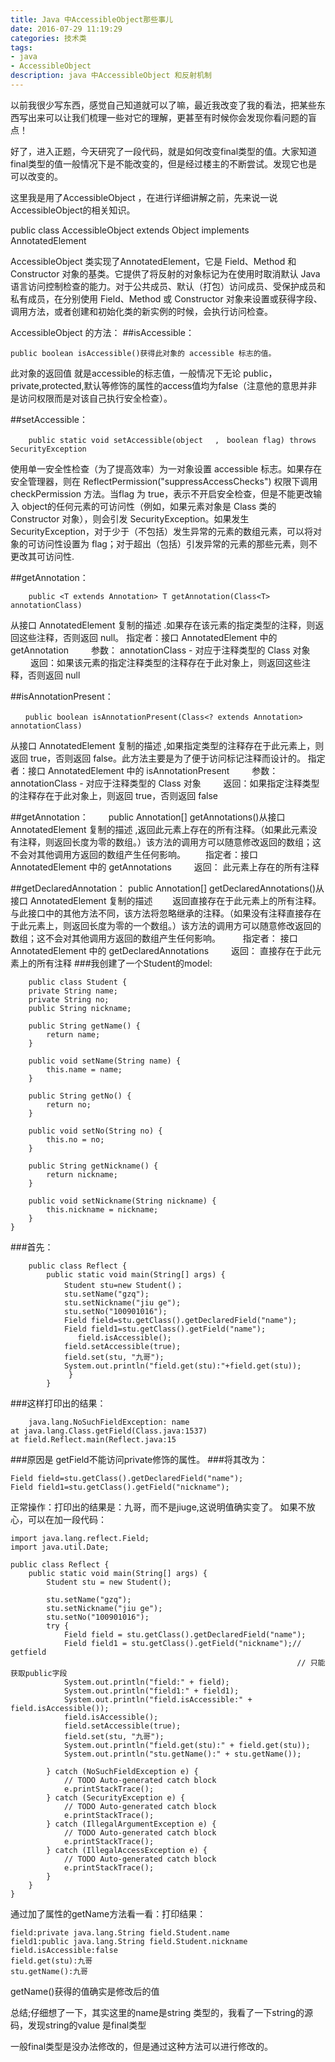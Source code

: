 ```yaml
---
title: Java 中AccessibleObject那些事儿
date: 2016-07-29 11:19:29
categories: 技术类
tags:
- java
- AccessibleObject
description: java 中AccessibleObject 和反射机制
---
```


<!--more-->

以前我很少写东西，感觉自己知道就可以了嘛，最近我改变了我的看法，把某些东西写出来可以让我们梳理一些对它的理解，更甚至有时候你会发现你看问题的盲点！

好了，进入正题，今天研究了一段代码，就是如何改变final类型的值。大家知道final类型的值一般情况下是不能改变的，但是经过楼主的不断尝试。发现它也是可以改变的。


这里我是用了AccessibleObject  ，在进行详细讲解之前，先来说一说AccessibleObject的相关知识。

public class AccessibleObject extends Object implements AnnotatedElement

AccessibleObject 类实现了AnnotatedElement，它是 Field、Method 和 Constructor 对象的基类。它提供了将反射的对象标记为在使用时取消默认 Java 语言访问控制检查的能力。对于公共成员、默认（打包）访问成员、受保护成员和私有成员，在分别使用 Field、Method 或 Constructor 对象来设置或获得字段、调用方法，或者创建和初始化类的新实例的时候，会执行访问检查。

AccessibleObject 的方法：
##isAccessible：

	public boolean isAccessible()获得此对象的 accessible 标志的值。

此对象的返回值 就是accessible的标志值，一般情况下无论 public，private,protected,默认等修饰的属性的access值均为false（注意他的意思并非是访问权限而是对该自己执行安全检查）。

##setAccessible：
```
	public static void setAccessible(object 　,　boolean flag) throws SecurityException
```

使用单一安全性检查（为了提高效率）为一对象设置 accessible 标志。如果存在安全管理器，则在 ReflectPermission("suppressAccessChecks") 权限下调用 checkPermission 方法。当flag 为 true，表示不开启安全检查，但是不能更改输入 object的任何元素的可访问性（例如，如果元素对象是 Class 类的 Constructor 对象），则会引发 SecurityException。如果发生 SecurityException，对于少于（不包括）发生异常的元素的数组元素，可以将对象的可访问性设置为 flag；对于超出（包括）引发异常的元素的那些元素，则不更改其可访问性.

##getAnnotation：
```
	public <T extends Annotation> T getAnnotation(Class<T> annotationClass)
```
从接口 AnnotatedElement 复制的描述 .如果存在该元素的指定类型的注释，则返回这些注释，否则返回 null。 
指定者：接口 AnnotatedElement 中的 getAnnotation 　　
参数： annotationClass - 对应于注释类型的 Class 对象 　　
返回：如果该元素的指定注释类型的注释存在于此对象上，则返回这些注释，否则返回 null

##isAnnotationPresent：
```
　　public boolean isAnnotationPresent(Class<? extends Annotation> annotationClass)
```
从接口 AnnotatedElement 复制的描述 ,如果指定类型的注释存在于此元素上，则返回 true，否则返回 false。此方法主要是为了便于访问标记注释而设计的。
指定者：接口 AnnotatedElement 中的 isAnnotationPresent 　　
参数：annotationClass - 对应于注释类型的 Class 对象 　　
返回：如果指定注释类型的注释存在于此对象上，则返回 true，否则返回 false

##getAnnotation：
　　public Annotation[] getAnnotations()从接口 AnnotatedElement 复制的描述 ,返回此元素上存在的所有注释。（如果此元素没有注释，则返回长度为零的数组。）该方法的调用方可以随意修改返回的数组；这不会对其他调用方返回的数组产生任何影响。 　　指定者：接口 AnnotatedElement 中的 getAnnotations 　　
返回： 此元素上存在的所有注释

##getDeclaredAnnotation：
	public Annotation[] getDeclaredAnnotations()从接口 AnnotatedElement 复制的描述 　　返回直接存在于此元素上的所有注释。与此接口中的其他方法不同，该方法将忽略继承的注释。（如果没有注释直接存在于此元素上，则返回长度为零的一个数组。）该方法的调用方可以随意修改返回的数组；这不会对其他调用方返回的数组产生任何影响。 　　
指定者： 接口 AnnotatedElement 中的 getDeclaredAnnotations 　　
返回： 直接存在于此元素上的所有注释
###我创建了一个Student的model:
```
	public class Student {
	private String name;
	private String no;
	public String nickname;

	public String getName() {
		return name;
	}

	public void setName(String name) {
		this.name = name;
	}

	public String getNo() {
		return no;
	}

	public void setNo(String no) {
		this.no = no;
	}

	public String getNickname() {
		return nickname;
	}

	public void setNickname(String nickname) {
		this.nickname = nickname;
	}
}

```
###首先：
```
	public class Reflect {
		public static void main(String[] args) {
			Student stu=new Student()；
			stu.setName("gzq");
			stu.setNickname("jiu ge");
			stu.setNo("100901016");
			Field field=stu.getClass().getDeclaredField("name");
			Field field1=stu.getClass().getField("name");
               field.isAccessible();
			field.setAccessible(true);
			field.set(stu, "九哥");
			System.out.println("field.get(stu):"+field.get(stu));
			 }
		}
```

###这样打印出的结果：
```
	java.lang.NoSuchFieldException: name
at java.lang.Class.getField(Class.java:1537)
at field.Reflect.main(Reflect.java:15
```
###原因是
getField不能访问private修饰的属性。
###将其改为：
```
Field field=stu.getClass().getDeclaredField("name");
Field field1=stu.getClass().getField("nickname");
```
正常操作：打印出的结果是：九哥，而不是jiuge,这说明值确实变了。
如果不放心，可以在加一段代码：
```
import java.lang.reflect.Field;
import java.util.Date;

public class Reflect {
	public static void main(String[] args) {
		Student stu = new Student();

		stu.setName("gzq");
		stu.setNickname("jiu ge");
		stu.setNo("100901016");
		try {
			Field field = stu.getClass().getDeclaredField("name");
			Field field1 = stu.getClass().getField("nickname");// getfield
																// 只能获取public字段
			System.out.println("field:" + field);
			System.out.println("field1:" + field1);
			System.out.println("field.isAccessible:" + field.isAccessible());
			field.isAccessible();
			field.setAccessible(true);
			field.set(stu, "九哥");
			System.out.println("field.get(stu):" + field.get(stu));
			System.out.println("stu.getName():" + stu.getName());

		} catch (NoSuchFieldException e) {
			// TODO Auto-generated catch block
			e.printStackTrace();
		} catch (SecurityException e) {
			// TODO Auto-generated catch block
			e.printStackTrace();
		} catch (IllegalArgumentException e) {
			// TODO Auto-generated catch block
			e.printStackTrace();
		} catch (IllegalAccessException e) {
			// TODO Auto-generated catch block
			e.printStackTrace();
		}
	}
}
```
通过加了属性的getName方法看一看：打印结果：
```
field:private java.lang.String field.Student.name
field1:public java.lang.String field.Student.nickname
field.isAccessible:false
field.get(stu):九哥
stu.getName():九哥
```
getName()获得的值确实是修改后的值

总结;仔细想了一下，其实这里的name是string 类型的，我看了一下string的源码，发现string的value 是final类型

一般final类型是没办法修改的，但是通过这种方法可以进行修改的。

